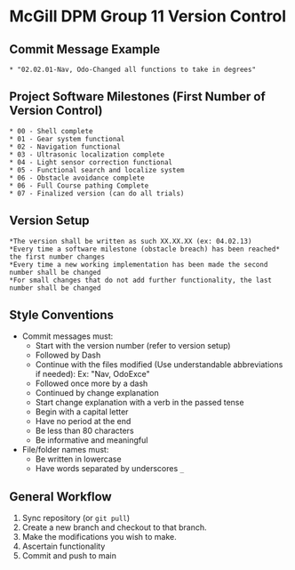 # McGill DPM Group 11 Version Control

## Commit Message Example
	* "02.02.01-Nav, Odo-Changed all functions to take in degrees"

## Project Software Milestones (First Number of Version Control)
	* 00 - Shell complete
	* 01 - Gear system functional
	* 02 - Navigation functional
	* 03 - Ultrasonic localization complete
	* 04 - Light sensor correction functional
	* 05 - Functional search and localize system
	* 06 - Obstacle avoidance complete
	* 06 - Full Course pathing Complete
	* 07 - Finalized version (can do all trials)
	
	
## Version Setup
	*The version shall be written as such XX.XX.XX (ex: 04.02.13)
	*Every time a software milestone (obstacle breach) has been reached* the first number changes
	*Every time a new working implementation has been made the second number shall be changed
	*For small changes that do not add further functionality, the last number shall be changed

## Style Conventions
  * Commit messages must:
	* Start with the version number (refer to version setup)
	* Followed by Dash
    * Continue with the files modified (Use understandable abbreviations if needed): Ex: "Nav, OdoExce"
	* Followed once more by a dash
	* Continued by change explanation
    * Start change explanation with a verb in the passed tense
    * Begin with a capital letter
    * Have no period at the end
    * Be less than 80 characters
    * Be informative and meaningful
  * File/folder names must:
    * Be written in lowercase
    * Have words separated by underscores `_`
	
	
## General Workflow
1. Sync repository (or `git pull`)
2. Create a new branch  and checkout to that branch.
3. Make the modifications you wish to make.
4. Ascertain functionality
5. Commit and push to main
